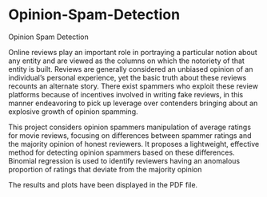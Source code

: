 # Opinion-Spam-Detection
Opinion Spam Detection

Online reviews play an important role in portraying a particular notion about any entity and are viewed as the columns on which the notoriety of that entity is built. Reviews are generally considered an unbiased opinion of an individual’s personal experience, yet the basic truth about these reviews recounts an alternate story. There exist spammers who exploit these review platforms because of incentives involved in writing fake reviews, in this manner endeavoring to pick up leverage over contenders bringing about an explosive growth of opinion spamming. 

This project considers opinion spammers manipulation of average ratings for movie reviews, focusing on differences between spammer ratings and the majority opinion of honest reviewers. It proposes a lightweight, effective method for detecting opinion spammers based on these differences. Binomial regression is used to identify reviewers having an anomalous proportion of ratings that deviate from the majority opinion

The results and plots have been displayed in the PDF file.
